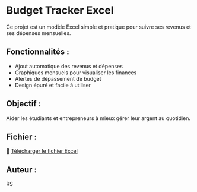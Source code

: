 # Budget Tracker Excel

Ce projet est un modèle Excel simple et pratique pour suivre ses revenus et ses dépenses mensuelles.

## Fonctionnalités :
- Ajout automatique des revenus et dépenses
- Graphiques mensuels pour visualiser les finances
- Alertes de dépassement de budget
- Design épuré et facile à utiliser

## Objectif :
Aider les étudiants et entrepreneurs à mieux gérer leur argent au quotidien.

## Fichier :
📂 [Télécharger le fichier Excel](./Budget_Tracker.xlsx)

## Auteur :
RS
